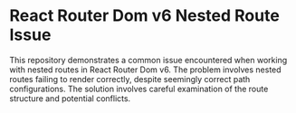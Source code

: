 # React Router Dom v6 Nested Route Issue

This repository demonstrates a common issue encountered when working with nested routes in React Router Dom v6.  The problem involves nested routes failing to render correctly, despite seemingly correct path configurations. The solution involves careful examination of the route structure and potential conflicts.